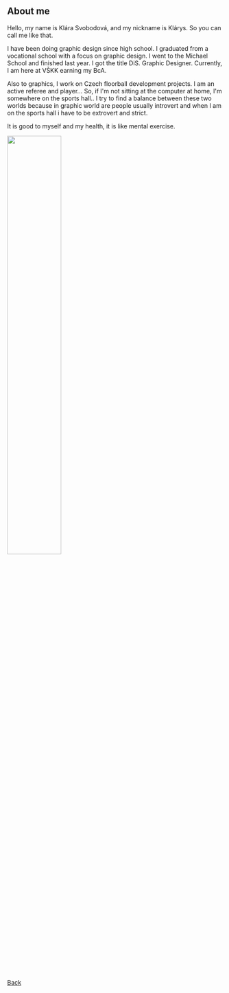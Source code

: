 ## About me

Hello, my name is Klára Svobodová, and my nickname is Klárys. So you can call me like that. 

I have been doing graphic design since high school. I graduated from a vocational school with a focus on graphic design. I went to the Michael School and finished last year. I got the title DiS. Graphic Designer. Currently, I am here at VŠKK earning my BcA. 

Also to graphics, I work on Czech floorball development projects. I am an active referee and player... So, if I'm not sitting at the computer at home, I'm somewhere on the sports hall.. I try to find a balance between these two worlds because in graphic world are people usually introvert and when I am on the sports hall i have to be extrovert and strict.

It is good to myself and my health, it is like mental exercise.
  
<img src="https://github.com/KlaraSvobodova/English-for-designers/assets/152971101/e0154011-6d5c-49cf-8f02-b5aaeed2e1b6" width=50% height=50%>

[Back](README.md)
